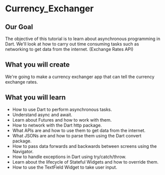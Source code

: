 
# Currency_Exchanger 

## Our Goal

The objective of this tutorial is to learn about asynchronous programming in Dart. We'll look at how to carry out time consuming tasks such as networking to get data from the internet. (Exchange Rates API)


## What you will create

We're going to make a currency exchanger app that can tell the currency exchange rates.


## What you will learn

- How to use Dart to perform asynchronous tasks.
- Understand async and await.
- Learn about Futures and how to work with them.
- How to network with the Dart http package.
- What APIs are and how to use them to get data from the internet.
- What JSONs are and how to parse them using the Dart convert package.
- How to pass data forwards and backwards between screens using the Navigator.
- How to handle exceptions in Dart using try/catch/throw.
- Learn about the lifecycle of Stateful Widgets and how to override them.
- How to use the TextField Widget to take user input.
